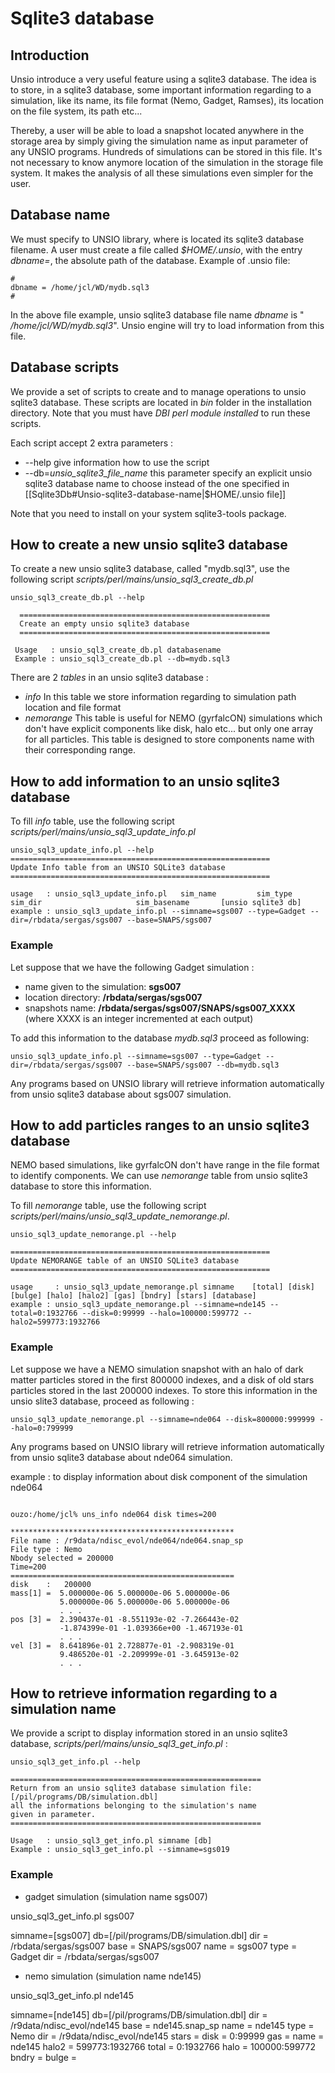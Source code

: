 

# Sqlite3 database

## Introduction
 
Unsio introduce a very useful feature using a sqlite3 database. The idea is to store, in a sqlite3  database, some important information regarding to a simulation, like its name, its file format (Nemo, Gadget, Ramses), its location on the file system, its path etc... 

Thereby, a user will be able to load a snapshot located anywhere in the storage area by simply giving the simulation name as input parameter of any UNSIO programs. Hundreds of simulations can be stored in this file. It's not necessary to know anymore location of the simulation in the storage file system. It makes the analysis of all these simulations even simpler for the user.

## Database name

We must specify to UNSIO library, where is located its sqlite3 database filename. A user must create a file called *$HOME/.unsio*, with the entry *dbname=*, the absolute path of the database. Example of .unsio file:

```
#
dbname = /home/jcl/WD/mydb.sql3
#
```

In the above file example, unsio sqlite3 database file name _dbname_ is " */home/jcl/WD/mydb.sql3*". Unsio engine will try to load information from this file.

## Database scripts

We provide a set of scripts to create and to manage operations to unsio sqlite3 database. These scripts are located in *bin* folder in the installation directory. Note that you must have *DBI perl module installed* to run these scripts.

Each script accept 2 extra parameters :
* --help
give information how to use the script
* --db=_unsio_sqlite3_file_name_
this parameter specify an explicit unsio sqlite3 database name to choose instead of the one specified in [[Sqlite3Db#Unsio-sqlite3-database-name|$HOME/.unsio file]]

Note that you need to install on your system sqlite3-tools package.

## How to create a new unsio sqlite3 database

To create a new unsio sqlite3 database, called "mydb.sql3", use the following script *scripts/perl/mains/unsio_sql3_create_db.pl*

```
unsio_sql3_create_db.pl --help

  ========================================================
  Create an empty unsio sqlite3 database
  ========================================================

 Usage   : unsio_sql3_create_db.pl databasename
 Example : unsio_sql3_create_db.pl --db=mydb.sql3

```

There are 2 _tables_ in an unsio sqlite3 database :
* *info*
 In this table we store information regarding to simulation path location and file format
* *nemorange*
This table is useful for NEMO (gyrfalcON) simulations which don't have explicit components like disk, halo etc... but only one array for all particles. This table is designed to store components name with their corresponding range.

## How to add information to an unsio sqlite3 database

To fill *info* table, use the following script *scripts/perl/mains/unsio_sql3_update_info.pl*

```
unsio_sql3_update_info.pl --help
==========================================================
Update Info table from an UNSIO SQLite3 database
==========================================================

usage   : unsio_sql3_update_info.pl   sim_name         sim_type      sim_dir                     sim_basename       [unsio sqlite3 db]
example : unsio_sql3_update_info.pl --simname=sgs007 --type=Gadget --dir=/rbdata/sergas/sgs007 --base=SNAPS/sgs007

```

### Example

Let suppose that we have the following Gadget simulation :
* name given to the simulation:
**sgs007**
* location directory:
**/rbdata/sergas/sgs007**
* snapshots name:
**/rbdata/sergas/sgs007/SNAPS/sgs007_XXXX**  (where XXXX is an integer incremented at each output)

To add this information to the database *mydb.sql3* proceed as following:

```
unsio_sql3_update_info.pl --simname=sgs007 --type=Gadget --dir=/rbdata/sergas/sgs007 --base=SNAPS/sgs007 --db=mydb.sql3
```

Any programs based on UNSIO library will retrieve information automatically from unsio sqlite3 database about sgs007 simulation.


## How to add particles ranges to an unsio sqlite3 database

NEMO based simulations, like gyrfalcON don't have range in the file format to identify components. We can use *nemorange* table from unsio sqlite3 database to store this information.

To fill *nemorange* table, use the following script *scripts/perl/mains/unsio_sql3_update_nemorange.pl*.

```
unsio_sql3_update_nemorange.pl --help

==========================================================
Update NEMORANGE table of an UNSIO SQLite3 database
==========================================================

usage     : unsio_sql3_update_nemorange.pl simname    [total] [disk] [bulge] [halo] [halo2] [gas] [bndry] [stars] [database]
example : unsio_sql3_update_nemorange.pl --simname=nde145 --total=0:1932766 --disk=0:99999 --halo=100000:599772 --halo2=599773:1932766
```

### Example

Let suppose we have a NEMO simulation snapshot with an halo of dark matter particles stored in the first 800000 indexes, and a disk of old stars particles stored in the last 200000 indexes. To store this information in the unsio slite3 database, proceed as following :

```
unsio_sql3_update_nemorange.pl --simname=nde064 --disk=800000:999999 --halo=0:799999
```

Any programs based on UNSIO library will retrieve information automatically from unsio sqlite3 database about nde064 simulation.

example : to display information about disk component of the simulation nde064

```

ouzo:/home/jcl% uns_info nde064 disk times=200

**************************************************
File name : /r9data/ndisc_evol/nde064/nde064.snap_sp
File type : Nemo
Nbody selected = 200000
Time=200
==================================================
disk    :   200000
mass[1] =  5.000000e-06 5.000000e-06 5.000000e-06 
           5.000000e-06 5.000000e-06 5.000000e-06 
           . . .
pos [3] =  2.390437e-01 -8.551193e-02 -7.266443e-02 
           -1.874399e-01 -1.039366e+00 -1.467193e-01 
           . . .
vel [3] =  8.641896e-01 2.728877e-01 -2.908319e-01 
           9.486520e-01 -2.209999e-01 -3.645913e-02 
           . . .

```


## How to  retrieve information regarding to a simulation name

We provide  a script to display information stored in an unsio sqlite3 database, *scripts/perl/mains/unsio_sql3_get_info.pl* :

```
unsio_sql3_get_info.pl --help

========================================================
Return from an unsio sqlite3 database simulation file:
[/pil/programs/DB/simulation.dbl]
all the informations belonging to the simulation's name
given in parameter.
========================================================

Usage   : unsio_sql3_get_info.pl simname [db]
Example : unsio_sql3_get_info.pl --simname=sgs019

```

### Example

* gadget simulation (simulation name sgs007)

unsio_sql3_get_info.pl sgs007

simname=[sgs007] db=[/pil/programs/DB/simulation.dbl]
dir = /rbdata/sergas/sgs007
 base = SNAPS/sgs007
 name = sgs007
 type = Gadget
 dir = /rbdata/sergas/sgs007

* nemo simulation (simulation name nde145)

unsio_sql3_get_info.pl nde145

simname=[nde145] db=[/pil/programs/DB/simulation.dbl]
dir = /r9data/ndisc_evol/nde145
 base = nde145.snap_sp
 name = nde145
 type = Nemo
 dir = /r9data/ndisc_evol/nde145
 stars = 
 disk = 0:99999
 gas = 
 name = nde145
 halo2 = 599773:1932766
 total = 0:1932766
 halo = 100000:599772
 bndry = 
 bulge =